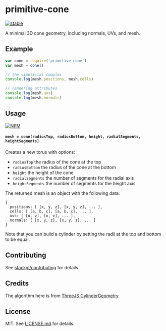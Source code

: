 # primitive-cone

[![stable](http://badges.github.io/stability-badges/dist/stable.svg)](http://github.com/badges/stability-badges)

A minimal 3D cone geometry, including normals, UVs, and mesh.

## Example

```js
var cone = require('primitive-cone')
var mesh = cone()

// the simplicial complex
console.log(mesh.positions, mesh.cells)

// rendering attributes
console.log(mesh.uvs)
console.log(mesh.normals)
```

## Usage

[![NPM](https://nodei.co/npm/primitive-cone.png)](https://www.npmjs.com/package/primitive-cone)

#### `mesh = cone(radiusTop, radiusBottom, height, radialSegments, heightSegments)`

Creates a new torus with options:

- `radiusTop` the radius of the cone at the top
- `radiusBottom` the radius of the cone at the bottom
- `height` the height of the cone
- `radialSegments` the number of segments for the radial axis
- `heightSegments` the number of segments for the height axis

The returned mesh is an object with the following data:

```
{
  positions: [ [x, y, z], [x, y, z], ... ],
  cells: [ [a, b, c], [a, b, c], ... ],
  uvs: [ [u, v], [u, v], ... ],
  normals: [ [x, y, z], [x, y, z], ... ]
}
```

Note that you can build a cylinder by setting the radii at the top and bottom to be equal.

## Contributing

See [stackgl/contributing](https://github.com/stackgl/contributing) for details.

## Credits

The algorithm here is from [ThreeJS CylinderGeometry](https://github.com/mrdoob/three.js/blob/5a24dac568520f6bf21901bf68dc4bdc2a9d8633/src/geometries/CylinderBufferGeometry.js).

## License

MIT. See [LICENSE.md](http://github.com/ataber/primitive-cone/blob/master/LICENSE.md) for details.
